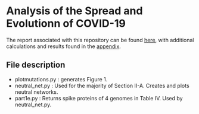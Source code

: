 # Analysis of the Spread and Evolutionn of COVID-19
The report associated with this repository can be found [here](CS523_Project_2.pdf), with additional calculations and results found in the [appendix](CS523_Project_2_Appendix.pdf).

## File description
* plotmutations.py : generates Figure 1.
* neutral_net.py : Used for the majority of Section II-A. Creates and plots neutral networks.
* part1e.py : Returns spike proteins of 4 genomes in Table IV.  Used by neutral_net.py.
